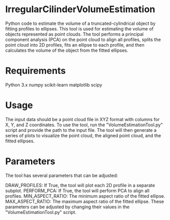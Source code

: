# IrregularCilinderVolumeEstimation
Python code to estimate the volume of a truncated-cylindrical object by fitting profiles to ellipses.
This tool is used for estimating the volume of objects represented as point clouds. The tool performs a principal component analysis (PCA) on the point cloud to align all profiles, splits the point cloud into 2D profiles, fits an ellipse to each profile, and then calculates the volume of the object from the fitted ellipses.

# Requirements
Python 3.x
numpy
scikit-learn
matplotlib
scipy

# Usage
The input data should be a point cloud file in XYZ format with columns for X, Y, and Z coordinates. To use the tool, run the "VolumeEstimationTool.py" script and provide the path to the input file. The tool will then generate a series of plots to visualize the point cloud, the aligned point cloud, and the fitted ellipses.

# Parameters
The tool has several parameters that can be adjusted:

DRAW_PROFILES: If True, the tool will plot each 2D profile in a separate subplot.
PERFORM_PCA: If True, the tool will perform PCA to align all profiles.
MIN_ASPECT_RATIO: The minimum aspect ratio of the fitted ellipse.
MAX_ASPECT_RATIO: The maximum aspect ratio of the fitted ellipse.
These parameters can be adjusted by changing their values in the "VolumeEstimationTool.py" script.
